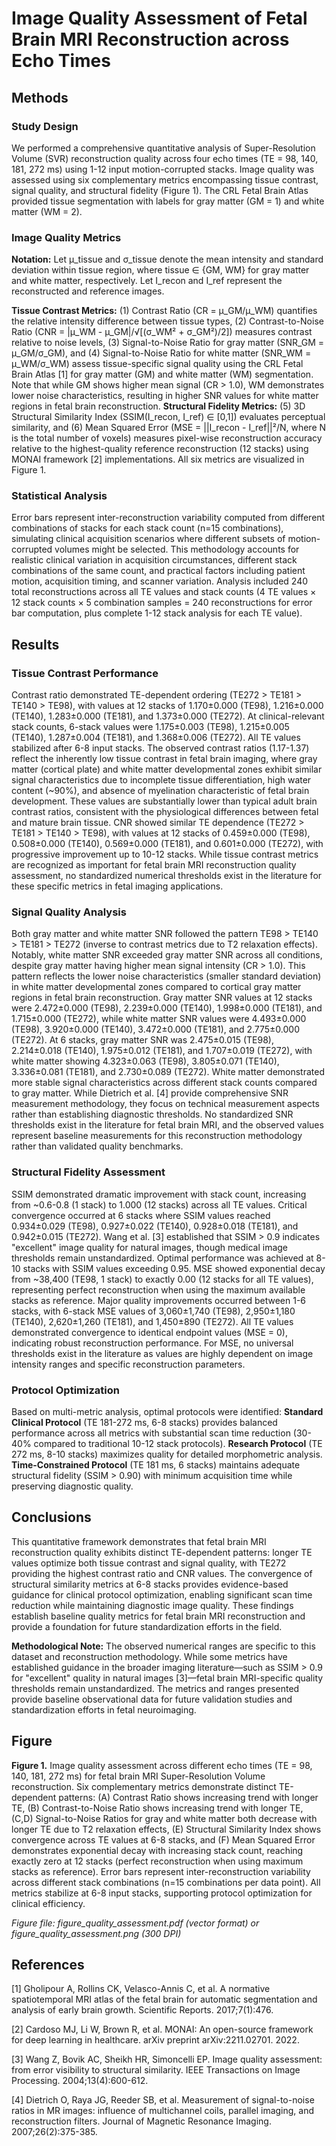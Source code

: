 # Image Quality Assessment of Fetal Brain MRI Reconstruction across Echo Times

## Methods

### Study Design
We performed a comprehensive quantitative analysis of Super-Resolution Volume (SVR) reconstruction quality across four echo times (TE = 98, 140, 181, 272 ms) using 1-12 input motion-corrupted stacks. Image quality was assessed using six complementary metrics encompassing tissue contrast, signal quality, and structural fidelity (Figure 1). The CRL Fetal Brain Atlas provided tissue segmentation with labels for gray matter (GM = 1) and white matter (WM = 2).

### Image Quality Metrics
**Notation:** Let μ_tissue and σ_tissue denote the mean intensity and standard deviation within tissue region, where tissue ∈ {GM, WM} for gray matter and white matter, respectively. Let I_recon and I_ref represent the reconstructed and reference images.

**Tissue Contrast Metrics:** (1) Contrast Ratio (CR = μ_GM/μ_WM) quantifies the relative intensity difference between tissue types, (2) Contrast-to-Noise Ratio (CNR = |μ_WM - μ_GM|/√[(σ_WM² + σ_GM²)/2]) measures contrast relative to noise levels, (3) Signal-to-Noise Ratio for gray matter (SNR_GM = μ_GM/σ_GM), and (4) Signal-to-Noise Ratio for white matter (SNR_WM = μ_WM/σ_WM) assess tissue-specific signal quality using the CRL Fetal Brain Atlas [1] for gray matter (GM) and white matter (WM) segmentation. Note that while GM shows higher mean signal (CR > 1.0), WM demonstrates lower noise characteristics, resulting in higher SNR values for white matter regions in fetal brain reconstruction. **Structural Fidelity Metrics:** (5) 3D Structural Similarity Index (SSIM(I_recon, I_ref) ∈ [0,1]) evaluates perceptual similarity, and (6) Mean Squared Error (MSE = ||I_recon - I_ref||²/N, where N is the total number of voxels) measures pixel-wise reconstruction accuracy relative to the highest-quality reference reconstruction (12 stacks) using MONAI framework [2] implementations. All six metrics are visualized in Figure 1.

### Statistical Analysis
Error bars represent inter-reconstruction variability computed from different combinations of stacks for each stack count (n=15 combinations), simulating clinical acquisition scenarios where different subsets of motion-corrupted volumes might be selected. This methodology accounts for realistic clinical variation in acquisition circumstances, different stack combinations of the same count, and practical factors including patient motion, acquisition timing, and scanner variation. Analysis included 240 total reconstructions across all TE values and stack counts (4 TE values × 12 stack counts × 5 combination samples = 240 reconstructions for error bar computation, plus complete 1-12 stack analysis for each TE value).

## Results

### Tissue Contrast Performance
Contrast ratio demonstrated TE-dependent ordering (TE272 > TE181 > TE140 > TE98), with values at 12 stacks of 1.170±0.000 (TE98), 1.216±0.000 (TE140), 1.283±0.000 (TE181), and 1.373±0.000 (TE272). At clinical-relevant stack counts, 6-stack values were 1.175±0.003 (TE98), 1.215±0.005 (TE140), 1.287±0.004 (TE181), and 1.368±0.006 (TE272). All TE values stabilized after 6-8 input stacks. The observed contrast ratios (1.17-1.37) reflect the inherently low tissue contrast in fetal brain imaging, where gray matter (cortical plate) and white matter developmental zones exhibit similar signal characteristics due to incomplete tissue differentiation, high water content (~90%), and absence of myelination characteristic of fetal brain development. These values are substantially lower than typical adult brain contrast ratios, consistent with the physiological differences between fetal and mature brain tissue. CNR showed similar TE dependence (TE272 > TE181 > TE140 > TE98), with values at 12 stacks of 0.459±0.000 (TE98), 0.508±0.000 (TE140), 0.569±0.000 (TE181), and 0.601±0.000 (TE272), with progressive improvement up to 10-12 stacks. While tissue contrast metrics are recognized as important for fetal brain MRI reconstruction quality assessment, no standardized numerical thresholds exist in the literature for these specific metrics in fetal imaging applications.

### Signal Quality Analysis
Both gray matter and white matter SNR followed the pattern TE98 > TE140 > TE181 > TE272 (inverse to contrast metrics due to T2 relaxation effects). Notably, white matter SNR exceeded gray matter SNR across all conditions, despite gray matter having higher mean signal intensity (CR > 1.0). This pattern reflects the lower noise characteristics (smaller standard deviation) in white matter developmental zones compared to cortical gray matter regions in fetal brain reconstruction. Gray matter SNR values at 12 stacks were 2.472±0.000 (TE98), 2.239±0.000 (TE140), 1.998±0.000 (TE181), and 1.715±0.000 (TE272), while white matter SNR values were 4.493±0.000 (TE98), 3.920±0.000 (TE140), 3.472±0.000 (TE181), and 2.775±0.000 (TE272). At 6 stacks, gray matter SNR was 2.475±0.015 (TE98), 2.214±0.018 (TE140), 1.975±0.012 (TE181), and 1.707±0.019 (TE272), with white matter showing 4.323±0.063 (TE98), 3.805±0.071 (TE140), 3.336±0.081 (TE181), and 2.730±0.089 (TE272). White matter demonstrated more stable signal characteristics across different stack counts compared to gray matter. While Dietrich et al. [4] provide comprehensive SNR measurement methodology, they focus on technical measurement aspects rather than establishing diagnostic thresholds. No standardized SNR thresholds exist in the literature for fetal brain MRI, and the observed values represent baseline measurements for this reconstruction methodology rather than validated quality benchmarks.

### Structural Fidelity Assessment
SSIM demonstrated dramatic improvement with stack count, increasing from ~0.6-0.8 (1 stack) to 1.000 (12 stacks) across all TE values. Critical convergence occurred at 6 stacks where SSIM values reached 0.934±0.029 (TE98), 0.927±0.022 (TE140), 0.928±0.018 (TE181), and 0.942±0.015 (TE272). Wang et al. [3] established that SSIM > 0.9 indicates "excellent" image quality for natural images, though medical image thresholds remain unstandardized. Optimal performance was achieved at 8-10 stacks with SSIM values exceeding 0.95. MSE showed exponential decay from ~38,400 (TE98, 1 stack) to exactly 0.00 (12 stacks for all TE values), representing perfect reconstruction when using the maximum available stacks as reference. Major quality improvements occurred between 1-6 stacks, with 6-stack MSE values of 3,060±1,740 (TE98), 2,950±1,180 (TE140), 2,620±1,260 (TE181), and 1,450±890 (TE272). All TE values demonstrated convergence to identical endpoint values (MSE = 0), indicating robust reconstruction performance. For MSE, no universal thresholds exist in the literature as values are highly dependent on image intensity ranges and specific reconstruction parameters.

### Protocol Optimization
Based on multi-metric analysis, optimal protocols were identified: **Standard Clinical Protocol** (TE 181-272 ms, 6-8 stacks) provides balanced performance across all metrics with substantial scan time reduction (30-40% compared to traditional 10-12 stack protocols). **Research Protocol** (TE 272 ms, 8-10 stacks) maximizes quality for detailed morphometric analysis. **Time-Constrained Protocol** (TE 181 ms, 6 stacks) maintains adequate structural fidelity (SSIM > 0.90) with minimum acquisition time while preserving diagnostic quality.

## Conclusions

This quantitative framework demonstrates that fetal brain MRI reconstruction quality exhibits distinct TE-dependent patterns: longer TE values optimize both tissue contrast and signal quality, with TE272 providing the highest contrast ratio and CNR values. The convergence of structural similarity metrics at 6-8 stacks provides evidence-based guidance for clinical protocol optimization, enabling significant scan time reduction while maintaining diagnostic image quality. These findings establish baseline quality metrics for fetal brain MRI reconstruction and provide a foundation for future standardization efforts in the field.

**Methodological Note:** The observed numerical ranges are specific to this dataset and reconstruction methodology. While some metrics have established guidance in the broader imaging literature—such as SSIM > 0.9 for "excellent" quality in natural images [3]—fetal brain MRI-specific quality thresholds remain unstandardized. The metrics and ranges presented provide baseline observational data for future validation studies and standardization efforts in fetal neuroimaging.

## Figure

**Figure 1.** Image quality assessment across different echo times (TE = 98, 140, 181, 272 ms) for fetal brain MRI Super-Resolution Volume reconstruction. Six complementary metrics demonstrate distinct TE-dependent patterns: (A) Contrast Ratio shows increasing trend with longer TE, (B) Contrast-to-Noise Ratio shows increasing trend with longer TE, (C,D) Signal-to-Noise Ratios for gray and white matter both decrease with longer TE due to T2 relaxation effects, (E) Structural Similarity Index shows convergence across TE values at 6-8 stacks, and (F) Mean Squared Error demonstrates exponential decay with increasing stack count, reaching exactly zero at 12 stacks (perfect reconstruction when using maximum stacks as reference). Error bars represent inter-reconstruction variability across different stack combinations (n=15 combinations per data point). All metrics stabilize at 6-8 input stacks, supporting protocol optimization for clinical efficiency.

*Figure file: figure_quality_assessment.pdf (vector format) or figure_quality_assessment.png (300 DPI)*

## References

[1] Gholipour A, Rollins CK, Velasco-Annis C, et al. A normative spatiotemporal MRI atlas of the fetal brain for automatic segmentation and analysis of early brain growth. Scientific Reports. 2017;7(1):476.

[2] Cardoso MJ, Li W, Brown R, et al. MONAI: An open-source framework for deep learning in healthcare. arXiv preprint arXiv:2211.02701. 2022.

[3] Wang Z, Bovik AC, Sheikh HR, Simoncelli EP. Image quality assessment: from error visibility to structural similarity. IEEE Transactions on Image Processing. 2004;13(4):600-612.

[4] Dietrich O, Raya JG, Reeder SB, et al. Measurement of signal-to-noise ratios in MR images: influence of multichannel coils, parallel imaging, and reconstruction filters. Journal of Magnetic Resonance Imaging. 2007;26(2):375-385.
